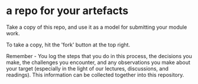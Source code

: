 # a repo for your artefacts

Take a copy of this repo, and use it as a model for submitting your module work.

To take a copy, hit the 'fork' button at the top right.

Remember - You log the steps that you do in this process, the decisions you make, the challenges you encounter, and any observations you make about your target (especially in the light of our lectures, discussions, and readings). This information can be collected together into this repository.
